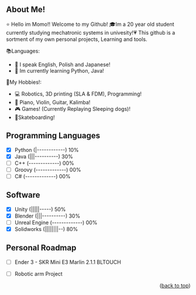 <!-- ABOUT THE PROJECT -->
## About Me!

:star: Hello im Momo!! Welcome to my Github! :mortar_board:Im a 20 year old student currently studying mechatronic systems in univesity!:heartpulse:
This github is a sortment of my own personal projects, Learning and tools.

:books:Languages:
* :crossed_flags: I speak English, Polish and Japanese!
* :beginner: Im currently learning Python, Java!


:memo:My Hobbies!:
* :computer: Robotics, 3D printing (SLA & FDM), Programming!
* :musical_keyboard: Piano, Violin, Guitar, Kalimba!
* :video_game: Games! (Currently Replaying Sleeping dogs)!
* :mans_shoe:Skateboarding!
 
 ## Programming Languages
   - [x] Python  (|------------) 10%
   - [x] Java    (|||----------) 30%
   - [ ] C++     (-------------) 00%
   - [ ] Groovy  (-------------) 00%
   - [ ] C#      (-------------) 00%
 
  ## Software
   - [x] Unity   (|||||-----) 50%
   - [x] Blender (|||----------) 30%
   - [ ] Unreal Engine     (-------------) 00%
   - [x] Solidworks (||||||||--) 80%
   
<!-- ROADMAP -->
## Personal Roadmap

  - [ ] Ender 3 - SKR Mini E3 Marlin 2.1.1 BLTOUCH
  - [ ] Robotic arm Project
  
  
<p align="right">(<a href="#readme-top">back to top</a>)</p>
